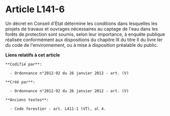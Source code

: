 # Article L141-6

Un décret en Conseil d'Etat détermine les conditions dans lesquelles les projets de travaux et ouvrages nécessaires au
captage de l'eau dans les forêts de protection sont soumis, selon leur importance, à enquête publique réalisée conformément
aux dispositions du chapitre III du titre II du livre Ier du code de l'environnement, ou à mise à disposition préalable du
public.

**Liens relatifs à cet article**

	**Codifié par**:

	  - Ordonnance n°2012-92 du 26 janvier 2012 - art. (V)

	**Créé par**:

	  - Ordonnance n°2012-92 du 26 janvier 2012 - art. (V)

	**Anciens textes**:

	  - Code forestier - art. L411-1 (VT), al 4.

